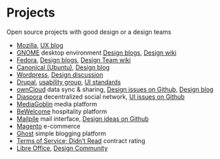 # Projects

Open source projects with good design or a design teams

* [Mozilla](http://mozilla.org), [UX blog](https://blog.mozilla.org/ux)
* [GNOME](http://gnome.org) desktop environment [Design blogs](http://planet.gnome.org/ux/), [Design wiki](https://wiki.gnome.org/Design)
* [Fedora](http://getfedora.org), [Design blogs](http://planet.fedoraproject.org/design), [Design Team wiki](http://fedoraproject.org/wiki/Design)
* [Canonical (Ubuntu)](http://ubuntu.com), [Design blog](http://design.canonical.com)
* [Wordpress](http://wordpress.org), [Design discussion](http://make.wordpress.org/ui/)
* [Drupal](http://drupal.org), [usability group](https://groups.drupal.org/usability), [UI standards](https://drupal.org/ui-standards)
* [ownCloud](http://owncloud.org) data sync & sharing, [Design issues on Github](https://github.com/owncloud/core/issues?labels=Design), [Design blog](https://owncloud.com/blog/category/design)
* [Diaspora](https://diasporafoundation.org/) decentralized social network, [UI issues on Github](https://github.com/diaspora/diaspora/issues?labels=ui)
* [MediaGoblin](http://mediagoblin.org/) media platform
* [BeWelcome](http://www.bewelcome.org/) hospitality platform
* [Mailpile](http://www.mailpile.is/) mail interface, [Design ideas on Github](https://github.com/pagekite/mailpile/issues?milestone=2)
* [Magento](http://magento.com/) e-commerce
* [Ghost](https://ghost.org/) simple blogging platform
* [Terms of Service; Didn’t Read](http://tosdr.org/) contract rating
* [Libre Office](https://www.libreoffice.org/), [Design Community](https://www.libreoffice.org/community/design/)
